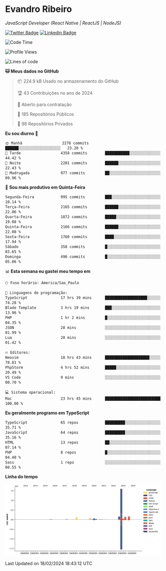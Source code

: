 # Evandro **Ribeiro**

*JavaScript Developer (React Native | ReactJS | NodeJS)*

[![Twitter Badge](https://img.shields.io/badge/-@ribeiroevandro-201B2D?style=flat-square&labelColor=201B2D&logo=twitter&logoColor=white&link=https://twitter.com/ribeiroevandro)](https://twitter.com/ribeiroevandro) 
[![Linkedin Badge](https://img.shields.io/badge/-Evandro%20Ribeiro-201B2D?style=flat-square&logo=Linkedin&logoColor=white&link=https://www.linkedin.com/in/ribeiroevandro)](https://www.linkedin.com/in/ribeiroevandro) 


<!--START_SECTION:waka-->
![Code Time](http://img.shields.io/badge/Code%20Time-3%2C700%20hrs%2014%20mins-blue)

![Profile Views](http://img.shields.io/badge/Visualizac%C3%B5es%20do%20perfil-0-blue)

![Lines of code](https://img.shields.io/badge/Desde%20o%20Hello%20World%20eu%20escrevi-24.1%20million%20linhas%20de%20c%C3%B3digo-blue)

**🐱 Meus dados no GitHub** 

> 📦 224.9 kB Usado no armazenamento do GitHub 
 > 
> 🏆 43 Contribuições no ano de 2024
 > 
> 💼 Aberto para contratação
 > 
> 📜 185 Repositórios Públicos 
 > 
> 🔑 98 Repositórios Privados 
 > 
**Eu sou diurno 🐤** 

```text
🌞 Manhã                  2276 commits        ██████░░░░░░░░░░░░░░░░░░░   23.20 % 
🌆 Tarde                  4358 commits        ███████████░░░░░░░░░░░░░░   44.42 % 
🌃 Noite                  2201 commits        ██████░░░░░░░░░░░░░░░░░░░   22.43 % 
🌙 Madrugada              977 commits         ██░░░░░░░░░░░░░░░░░░░░░░░   09.96 % 
```
📅 **Sou mais produtivo em Quinta-Feira** 

```text
Segunda-Feira            995 commits         ███░░░░░░░░░░░░░░░░░░░░░░   10.14 % 
Terça-Feira              2165 commits        ██████░░░░░░░░░░░░░░░░░░░   22.06 % 
Quarta-Feira             1872 commits        █████░░░░░░░░░░░░░░░░░░░░   19.08 % 
Quinta-Feira             2166 commits        ██████░░░░░░░░░░░░░░░░░░░   22.08 % 
Sexta-Feira              1760 commits        ████░░░░░░░░░░░░░░░░░░░░░   17.94 % 
Sábado                   358 commits         █░░░░░░░░░░░░░░░░░░░░░░░░   03.65 % 
Domingo                  496 commits         █░░░░░░░░░░░░░░░░░░░░░░░░   05.06 % 
```


📊 **Esta semana eu gastei meu tempo em** 

```text
🕑︎ Fuso horário: America/Sao_Paulo

💬 Linguagens de programação: 
TypeScript               17 hrs 39 mins      ███████████████████░░░░░░   74.28 % 
Blade Template           3 hrs 19 mins       ███░░░░░░░░░░░░░░░░░░░░░░   13.96 % 
PHP                      1 hr 2 mins         █░░░░░░░░░░░░░░░░░░░░░░░░   04.35 % 
JSON                     28 mins             ░░░░░░░░░░░░░░░░░░░░░░░░░   01.99 % 
Lua                      20 mins             ░░░░░░░░░░░░░░░░░░░░░░░░░   01.42 % 

🔥 Editores: 
Neovim                   18 hrs 43 mins      ████████████████████░░░░░   78.81 % 
PhpStorm                 4 hrs 52 mins       █████░░░░░░░░░░░░░░░░░░░░   20.49 % 
VS Code                  9 mins              ░░░░░░░░░░░░░░░░░░░░░░░░░   00.70 % 

💻 Sistema operacional: 
Mac                      23 hrs 45 mins      █████████████████████████   100.00 % 
```

**Eu geralmente programo em TypeScript** 

```text
TypeScript               65 repos            █████████░░░░░░░░░░░░░░░░   35.71 % 
JavaScript               64 repos            █████████░░░░░░░░░░░░░░░░   35.16 % 
HTML                     13 repos            ██░░░░░░░░░░░░░░░░░░░░░░░   07.14 % 
PHP                      8 repos             █░░░░░░░░░░░░░░░░░░░░░░░░   04.40 % 
Sass                     1 repo              ░░░░░░░░░░░░░░░░░░░░░░░░░   00.55 % 
```



**Linha do tempo**

![Lines of Code chart](https://raw.githubusercontent.com/ribeiroevandro/ribeiroevandro/main/assets/bar_graph.png)


 Last Updated on 18/02/2024 18:43:12 UTC
<!--END_SECTION:waka-->
